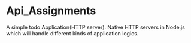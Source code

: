 # Api_Assignments
A simple todo Application(HTTP server). Native HTTP servers in Node.js which will handle different kinds of application logics.
